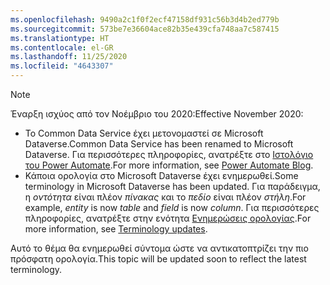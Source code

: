 ```yaml
---
ms.openlocfilehash: 9490a2c1f0f2ecf47158df931c56b3d4b2ed779b
ms.sourcegitcommit: 573be7e36604ace82b35e439cfa748aa7c587415
ms.translationtype: HT
ms.contentlocale: el-GR
ms.lasthandoff: 11/25/2020
ms.locfileid: "4643307"
---
```

> [!NOTE]
> <span data-ttu-id="edd58-101">Έναρξη ισχύος από τον Νοέμβριο του 2020:</span><span class="sxs-lookup"><span data-stu-id="edd58-101">Effective November 2020:</span></span>
>
> - <span data-ttu-id="edd58-102">Το Common Data Service έχει μετονομαστεί σε Microsoft Dataverse.</span><span class="sxs-lookup"><span data-stu-id="edd58-102">Common Data Service has been renamed to Microsoft Dataverse.</span></span> <span data-ttu-id="edd58-103">Για περισσότερες πληροφορίες, ανατρέξτε στο [Ιστολόγιο του Power Automate](https://aka.ms/PAuAppBlog).</span><span class="sxs-lookup"><span data-stu-id="edd58-103">For more information, see [Power Automate Blog](https://aka.ms/PAuAppBlog).</span></span>
> - <span data-ttu-id="edd58-104">Κάποια ορολογία στο Microsoft Dataverse έχει ενημερωθεί.</span><span class="sxs-lookup"><span data-stu-id="edd58-104">Some terminology in Microsoft Dataverse has been updated.</span></span> <span data-ttu-id="edd58-105">Για παράδειγμα, η *οντότητα* είναι πλέον *πίνακας* και το *πεδίο* είναι πλέον *στήλη*.</span><span class="sxs-lookup"><span data-stu-id="edd58-105">For example, *entity* is now *table* and *field* is now *column*.</span></span> <span data-ttu-id="edd58-106">Για περισσότερες πληροφορίες, ανατρέξτε στην ενότητα [Ενημερώσεις ορολογίας](https://go.microsoft.com/fwlink/?linkid=2147247).</span><span class="sxs-lookup"><span data-stu-id="edd58-106">For more information, see [Terminology updates](https://go.microsoft.com/fwlink/?linkid=2147247).</span></span>
>
> <span data-ttu-id="edd58-107">Αυτό το θέμα θα ενημερωθεί σύντομα ώστε να αντικατοπτρίζει την πιο πρόσφατη ορολογία.</span><span class="sxs-lookup"><span data-stu-id="edd58-107">This topic will be updated soon to reflect the latest terminology.</span></span>
